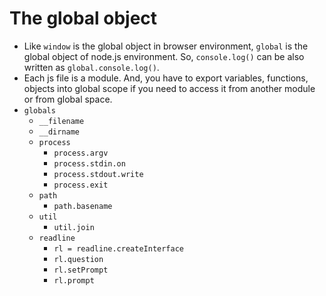 # The global object
- Like `window` is the global object in browser environment, `global` is the global object of node.js environment. So, `console.log()` can be also written as `global.console.log()`.
- Each js file is a module. And, you have to export variables, functions, objects into global scope if you need to access it from another module or from global space.
- `globals`
  - `__filename`
  - `__dirname`
  - `process`
    - `process.argv`
    - `process.stdin.on`
    - `process.stdout.write`
    - `process.exit`
  - `path`
    - `path.basename`
  - `util`
    - `util.join`
  - `readline`
    - `rl = readline.createInterface`
    - `rl.question`
    - `rl.setPrompt`
    - `rl.prompt`

